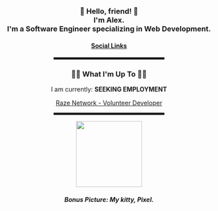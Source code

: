 <div align="center">  
  <h3>👋 Hello, friend! 👋<br>I'm Alex.<br>I'm a Software Engineer specializing in Web Development.</h3>

  <h4> <a href="https://linktr.ee/biczak">Social Links</a> </h4>

  <hr width="50%" style="height:5px;">
  
  <h3>🧑‍💻 What I'm Up To 🧑‍💻</h3>
  <p>
    <p>I am currently: <b>SEEKING EMPLOYMENT</b></p>
    <a href="https://www.trackyserver.com/server/raze-network-roleplay-664471">Raze Network - Volunteer Developer</a><br>
  </p>
  
   <hr width="50%" style="height:5px;">
  
  <img src="https://i.imgur.com/i7FClpu.jpeg" width="150"></a><br><h5>Bonus Picture: My kitty, Pixel.
